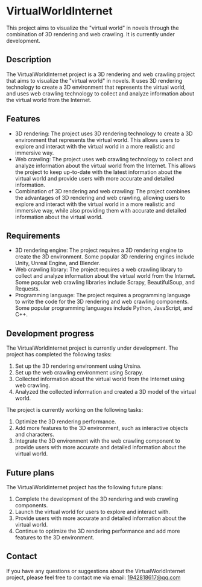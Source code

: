 # VirtualWorldInternet

This project aims to visualize the "virtual world" in novels through the combination of 3D rendering and web crawling. It is currently under development.

## Description

The VirtualWorldInternet project is a 3D rendering and web crawling project that aims to visualize the "virtual world" in novels. It uses 3D rendering technology to create a 3D environment that represents the virtual world, and uses web crawling technology to collect and analyze information about the virtual world from the Internet.

## Features

- 3D rendering: The project uses 3D rendering technology to create a 3D environment that represents the virtual world. This allows users to explore and interact with the virtual world in a more realistic and immersive way.
- Web crawling: The project uses web crawling technology to collect and analyze information about the virtual world from the Internet. This allows the project to keep up-to-date with the latest information about the virtual world and provide users with more accurate and detailed information.
- Combination of 3D rendering and web crawling: The project combines the advantages of 3D rendering and web crawling, allowing users to explore and interact with the virtual world in a more realistic and immersive way, while also providing them with accurate and detailed information about the virtual world.

## Requirements

- 3D rendering engine: The project requires a 3D rendering engine to create the 3D environment. Some popular 3D rendering engines include Unity, Unreal Engine, and Blender.
- Web crawling library: The project requires a web crawling library to collect and analyze information about the virtual world from the Internet. Some popular web crawling libraries include Scrapy, BeautifulSoup, and Requests.
- Programming language: The project requires a programming language to write the code for the 3D rendering and web crawling components. Some popular programming languages include Python, JavaScript, and C++.

## Development progress

The VirtualWorldInternet project is currently under development. The project has completed the following tasks:

1. Set up the 3D rendering environment using Ursina.
2. Set up the web crawling environment using Scrapy.
3. Collected information about the virtual world from the Internet using web crawling.
4. Analyzed the collected information and created a 3D model of the virtual world.

The project is currently working on the following tasks:

1. Optimize the 3D rendering performance.
2. Add more features to the 3D environment, such as interactive objects and characters.
3. Integrate the 3D environment with the web crawling component to provide users with more accurate and detailed information about the virtual world.

## Future plans

The VirtualWorldInternet project has the following future plans:

1. Complete the development of the 3D rendering and web crawling components.
2. Launch the virtual world for users to explore and interact with.
3. Provide users with more accurate and detailed information about the virtual world.
4. Continue to optimize the 3D rendering performance and add more features to the 3D environment.

## Contact

If you have any questions or suggestions about the VirtualWorldInternet project, please feel free to contact me via email: 1942818617@qq.com
